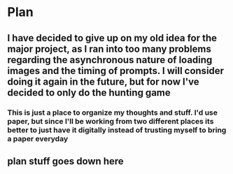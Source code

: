 # Plan
## I have decided to give up on my old idea for the major project, as I ran into too many problems regarding the asynchronous nature of loading images and the timing of prompts. I will consider doing it again in the future, but for now I've decided to only do the hunting game
### This is just a place to organize my thoughts and stuff. I'd use paper, but since I'll be working from two different places its better to just have it digitally instead of trusting myself to bring a paper everyday

## plan stuff goes down here

